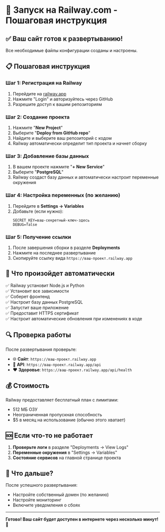 # 🚀 Запуск на Railway.com - Пошаговая инструкция

## ✅ Ваш сайт готов к развертыванию!

Все необходимые файлы конфигурации созданы и настроены.

## 📋 Пошаговая инструкция

### Шаг 1: Регистрация на Railway
1. Перейдите на [railway.app](https://railway.app)
2. Нажмите "Login" и авторизуйтесь через GitHub
3. Разрешите доступ к вашим репозиториям

### Шаг 2: Создание проекта
1. Нажмите "**New Project**"
2. Выберите "**Deploy from GitHub repo**"
3. Найдите и выберите ваш репозиторий с кодом
4. Railway автоматически определит тип проекта и начнет сборку

### Шаг 3: Добавление базы данных
1. В вашем проекте нажмите "**+ New Service**"
2. Выберите "**PostgreSQL**"
3. Railway создаст базу данных и автоматически настроит переменные окружения

### Шаг 4: Настройка переменных (по желанию)
1. Перейдите в **Settings → Variables**
2. Добавьте (если нужно):
   ```
   SECRET_KEY=ваш-секретный-ключ-здесь
   DEBUG=false
   ```

### Шаг 5: Получение ссылки
1. После завершения сборки в разделе **Deployments**
2. Нажмите на последнее развертывание
3. Скопируйте ссылку вида `https://ваш-проект.railway.app`

## 🎯 Что произойдет автоматически

✅ Railway установит Node.js и Python  
✅ Установит все зависимости  
✅ Соберет фронтенд  
✅ Настроит базу данных PostgreSQL  
✅ Запустит ваше приложение  
✅ Предоставит HTTPS сертификат  
✅ Настроит автоматические обновления при изменениях в коде  

## 🔍 Проверка работы

После развертывания проверьте:
- 🌐 **Сайт**: `https://ваш-проект.railway.app`
- 🔗 **API**: `https://ваш-проект.railway.app/api`
- ❤️ **Здоровье**: `https://ваш-проект.railway.app/api/health`

## 💰 Стоимость

Railway предоставляет бесплатный план с лимитами:
- 512 МБ ОЗУ
- Неограниченная пропускная способность
- $5 в месяц на использование (обычно этого хватает)

## 🆘 Если что-то не работает

1. **Проверьте логи** в разделе "Deployments → View Logs"
2. **Переменные окружения** в "Settings → Variables"
3. **Состояние сервисов** на главной странице проекта

## 📧 Что дальше?

После успешного развертывания:
- Настройте собственный домен (по желанию)
- Настройте мониторинг
- Включите уведомления о сбоях

---
**Готово! Ваш сайт будет доступен в интернете через несколько минут! 🎉**
